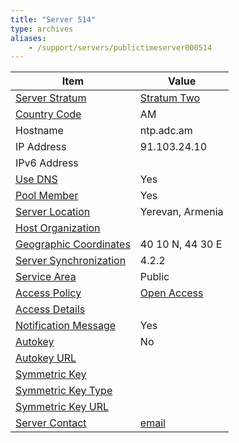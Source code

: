 ```yaml
---
title: "Server 514"
type: archives
aliases:
    - /support/servers/publictimeserver000514
---
```


| Item | Value |
| ----- | ----- |
| [Server Stratum](/support/servers/serverstratum) | [Stratum Two](/support/servers/stratumtwotimeservers) |
| [Country Code](/support/servers/countrycode) | AM |
| Hostname |  ntp.adc.am |
| IP Address |  91.103.24.10 |
| IPv6 Address | |
| [Use DNS](/support/servers/usedns) | Yes |
| [Pool Member](/support/servers/poolmember) | Yes |
| [Server Location](/support/servers/serverlocation) |  Yerevan, Armenia  |
| [Host Organization](/support/servers/hostorganization) | |
| [ Geographic Coordinates](/support/servers/geographiccoordinates) |  40 10 N, 44 30 E |
| [Server Synchronization](/support/servers/serversynchronization) | 4.2.2 |
| [Service Area](/support/servers/servicearea) | Public |
| [Access Policy](/support/servers/accesspolicy) | [Open Access](/support/servers/openaccess) |
| [Access Details](/support/servers/accessdetails) |  |
| [Notification Message](/support/servers/notificationmessage) | Yes |
| [Autokey](/support/servers/autokey) | No |
| [Autokey URL](/support/servers/autokeyurl) | |
| [Symmetric Key](/support/servers/symmetrickey) |  |
| [Symmetric Key Type](/support/servers/symmetrickeytype) | |
| [Symmetric Key URL](/support/servers/symmetrickeyurl) | |
| [Server Contact](/support/servers/servercontact) | [email](mailto:ntp@adc.am) |